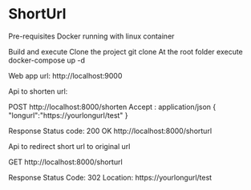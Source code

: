 # ShortUrl

Pre-requisites
Docker running with linux container

Build and execute
Clone the project 
git clone 
At the root folder execute
docker-compose up -d

Web app url: http://localhost:9000

Api to shorten url: 

POST http://localhost:8000/shorten
Accept : application/json
{
"longurl":"https://yourlongurl/test"
}

Response
Status code: 200 OK
http://localhost:8000/shorturl

Api to redirect short url to original url

GET http://localhost:8000/shorturl

Response
Status Code: 302
Location: https://yourlongurl/test



